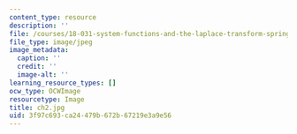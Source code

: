 ```yaml
---
content_type: resource
description: ''
file: /courses/18-031-system-functions-and-the-laplace-transform-spring-2019/3f97c693ca24479b672b67219e3a9e56_ch2.jpg
file_type: image/jpeg
image_metadata:
  caption: ''
  credit: ''
  image-alt: ''
learning_resource_types: []
ocw_type: OCWImage
resourcetype: Image
title: ch2.jpg
uid: 3f97c693-ca24-479b-672b-67219e3a9e56
---
```

